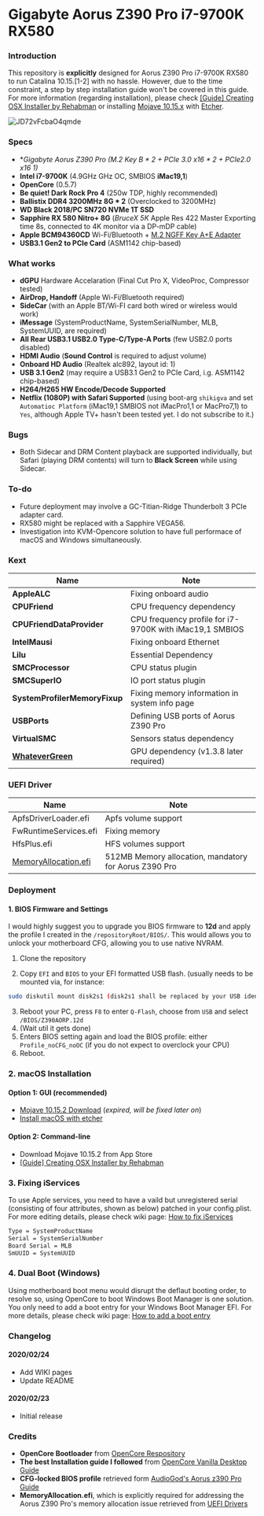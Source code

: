 # Gigabyte Aorus Z390 Pro i7-9700K RX580
### Introduction

This repository is **explicitly** designed for Aorus Z390 Pro i7-9700K RX580 to run Catalina 10.15.[1-2] with no hassle. However, due to the time constraint, a step by step installation guide won't be covered in this guide. For more information (regarding installation), please check [[Guide] Creating OSX Installer by Rehabman](https://www.tonymacx86.com/threads/guide-booting-the-os-x-installer-on-laptops-with-clover.148093/) or installing [Mojave 10.15.x](https://mirrors.dtops.cc/iso/MacOS/daliansky_macos/) with [Etcher](https://www.balena.io/etcher/).

![JD72vFcbaO4qmde](https://i.loli.net/2020/02/24/JD72vFcbaO4qmde.jpg)

### Specs

- **Gigabyte Aorus Z390 Pro (M.2 Key B * 2 + PCIe 3.0 x16 * 2 + PCIe2.0 x16 *1)**
- **Intel i7-9700K** (4.9GHz GHz OC, SMBIOS **iMac19,1**)
- **OpenCore** (0.5.7)
- **Be quiet! Dark Rock Pro 4** (250w TDP, highly recommended)
- **Ballistix DDR4 3200MHz 8G * 2** (Overclocked to 3200MHz)
- **WD Black 2018/PC SN720 NVMe 1T SSD**
- **Sapphire RX 580 Nitro+ 8G** (*BruceX 5K* Apple Res 422 Master Exporting time 8s, connected to 4K monitor via a DP-mDP cable)
- **Apple BCM94360CD** Wi-Fi/Bluetooth + [M.2 NGFF Key A+E Adapter](https://www.ebay.co.uk/itm/BCM94360CS2-BCM943224PCIEBT2-12-6-Pin-WIFI-wireless-card-module-to-NGFF-M-2/223633015347?hash=item3411910233:g:clQAAOSwI7lcld~Z) 
- **USB3.1 Gen2 to PCIe Card** (ASM1142 chip-based)



### What works

- **dGPU** Hardware Accelaration  (Final Cut Pro X, VideoProc, Compressor tested)
- **AirDrop, Handoff** (Apple Wi-Fi/Bluetooth required)
- **SideCar** (with an Apple BT/Wi-FI card both wired or wireless would work)
- **iMessage** (SystemProductName, SystemSerialNumber, MLB, SystemUUID, are required) 
- **All Rear USB3.1 USB2.0 Type-C/Type-A Ports** (few USB2.0 ports disabled) 
- **HDMI Audio** (**Sound Control** is required to adjust volume)
- **Onboard HD Audio** (Realtek alc892, layout id: 1)
- **USB 3.1 Gen2** (may require a USB3.1 Gen2 to PCIe Card, i.g. ASM1142 chip-based)
- **H264/H265 HW Encode/Decode Supported**
- **Netflix (1080P) with Safari Supported** (using boot-arg `shikigva` and set `Automatioc Platform` (iMac19,1 SMBIOS not iMacPro1,1 or MacPro7,1) to `Yes`, although Apple TV+ hasn't been tested yet. I do not subscribe to it.)

### Bugs 

- Both Sidecar and DRM Content playback are supported individually, but Safari (playing DRM contents)  will turn to **Black Screen** while using Sidecar.

### To-do

* Future deployment may involve a GC-Titian-Ridge Thunderbolt 3 PCIe adapter card.
* RX580 might be replaced with a Sapphire VEGA56.
* Investigation into KVM-Opencore solution to have full performace of macOS and Windows simultaneously.

### Kext 

| Name     | Note     |
| ---- | ---- |
|**AppleALC**| Fixing onboard audio |
|**CPUFriend**| CPU frequency dependency |
|**CPUFriendDataProvider**| CPU frequency profile for i7-9700K with iMac19,1 SMBIOS |
|**IntelMausi**| Fixing onboard Ethernet |
|**Lilu**| Essential Dependency |
|**SMCProcessor**| CPU status plugin |
|**SMCSuperIO**| IO port status plugin |
|**SystemProfilerMemoryFixup**| Fixing memory information in system info page |
|**USBPorts**| Defining USB ports of Aorus Z390 Pro |
|**VirtualSMC**| Sensors status dependency |
|**[WhateverGreen](https://github.com/acidanthera/WhateverGreen)**| GPU dependency (v1.3.8 later required) |

### UEFI Driver

|  Name    | Note      |
| ---- | ---- |
|ApfsDriverLoader.efi| Apfs volume support |
|FwRuntimeServices.efi| Fixing memory |
|HfsPlus.efi| HFS volumes support |
|[MemoryAllocation.efi](https://github.com/williambj1/OpenCore-Factory/releases/tag/OpenCore-UEFI-Drivers)| 512MB Memory allocation, mandatory for Aorus Z390 Pro |



### Deployment

#### 1. BIOS Firmware and Settings

I would highly suggest you to upgrade you BIOS firmware to **12d** and apply the profile I created in the `/repositoryRoot/BIOS/`. This would allows you to unlock your motherboard CFG, allowing you to use native NVRAM. 

1. Clone the repository

2. Copy `EFI` and `BIOS` to your EFI formatted USB flash. (usually needs to be mounted via, for instance:
```bash
sudo diskutil mount disk2s1 (disk2s1 shall be replaced by your USB identifier)
```
3. Reboot your PC, press `F8` to enter `Q-Flash`, choose from `USB` and select `/BIOS/Z390AORP.12d`
4. (Wait util it gets done)
5. Enters BIOS setting again and load the BIOS profile: either `Profile_noCFG_noOC` (if you do not expect to overclock your CPU)
6. Reboot.


### 2. macOS Installation

#### Option 1: GUI (recommended)

- [Mojave 10.15.2 Download](https://mirrors.dtops.cc/iso/MacOS/daliansky_macos/) (*expired, will be fixed later on*)
- [Install macOS with etcher](https://www.balena.io/etcher/)

#### Option 2: Command-line

- Download Mojave 10.15.2 from App Store
- [[Guide] Creating OSX Installer by Rehabman](https://www.tonymacx86.com/threads/guide-booting-the-os-x-installer-on-laptops-with-clover.148093/) 

### 3. Fixing iServices

To use Apple services, you need to have a vaild but unregistered serial (consisting of four attributes, shown as below) patched in your config.plist. For more editing details, please check wiki page: [How to fix iServices](https://github.com/sarkrui/Hackintosh-Z390-Aorus-Pro-9700K-RX580/wiki/How-to-fix-iServices)

```bash
Type = SystemProductName
Serial = SystemSerialNumber
Board Serial = MLB
SmUUID = SystemUUID
```

### 4. Dual Boot (Windows)

Using motherboard boot menu would disrupt the deflaut booting order, to resolve so, using OpenCore to boot Windows Boot Manager is one solution. You only need to add a boot entry for your Windows Boot Manager EFI. For more details, please check wiki page: [How to add a boot entry](https://github.com/sarkrui/Hackintosh-Z390-Aorus-Pro-9700K-RX580/wiki/How-to-add-a-boot-entry-in-OpenCore)



### Changelog

#### 2020/02/24

* Add WIKI pages
* Update README

#### 2020/02/23

* Initial release



### Credits

* **OpenCore Bootloader** from [OpenCore Respository](https://github.com/acidanthera/OpenCorePkg)
* **The best Installation guide I followed** from [OpenCore Vanilla Desktop Guide](https://khronokernel-2.gitbook.io/opencore-vanilla-desktop-guide/)
* **CFG-locked BIOS profile** retrieved form [AudioGod's Aorus z390 Pro Guide](https://www.insanelymac.com/forum/topic/339980-audiogods-aorus-z390-pro-patched-dsdt-mini-guide-and-discussion/)
* **MemoryAllocation.efi**, which is explicitly required for addressing the Aorus Z390 Pro's memory allocation issue retrieved from [UEFI Drivers](https://github.com/williambj1/OpenCore-Factory/releases/tag/OpenCore-UEFI-Drivers) 
